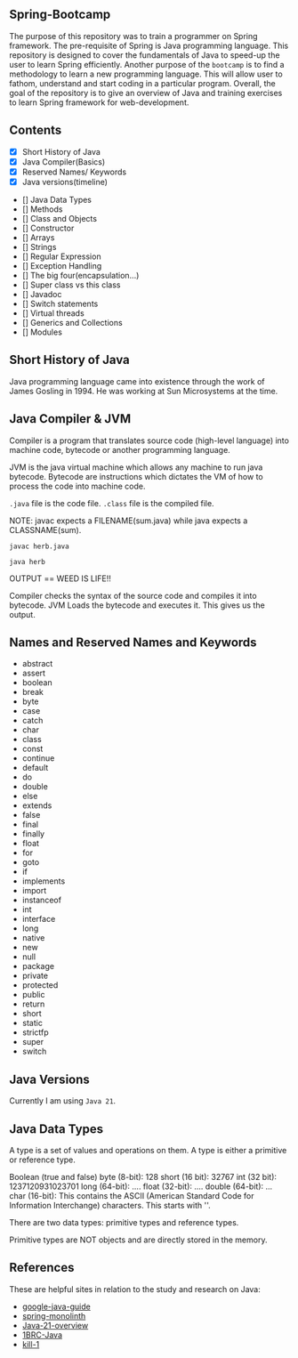 ## Spring-Bootcamp

The purpose of this repository was to train a programmer on Spring framework. The pre-requisite of Spring 
is Java programming language. This repository is designed to cover the fundamentals of Java to speed-up the 
user to learn Spring efficiently. Another purpose of the `bootcamp` is to find a methodology to learn a new programming language. This will allow
user to fathom, understand and start coding in a particular program. Overall, the goal of the repository is to give
an overview of Java and training exercises to learn Spring framework for web-development.

## Contents

- [x] Short History of Java
- [x] Java Compiler(Basics)
- [x] Reserved Names/ Keywords
- [x] Java versions(timeline)
- [] Java Data Types
- [] Methods
- [] Class and Objects
- [] Constructor
- [] Arrays
- [] Strings
- [] Regular Expression
- [] Exception Handling
- [] The big four(encapsulation...)
- [] Super class vs this class
- [] Javadoc
- [] Switch statements
- [] Virtual threads
- [] Generics and Collections
- [] Modules


## Short History of Java

Java programming language came into existence through the work of James Gosling in 1994. He was working at Sun 
Microsystems at the time. 

## Java Compiler & JVM

Compiler is a program that translates source code (high-level language) into machine code, bytecode or another 
programming language. 

JVM is the java virtual machine which allows any machine to run java bytecode. Bytecode are instructions 
which dictates the VM of how to process the code into machine code.

`.java` file is the code file. `.class` file is the compiled file.

NOTE: javac expects a FILENAME(sum.java) while java expects a CLASSNAME(sum). 

`javac herb.java`

`java herb`

OUTPUT == WEED IS LIFE!!

Compiler checks the syntax of the source code and compiles it into bytecode.
JVM Loads the bytecode and executes it. This gives us the output.


## Names and Reserved Names and Keywords

- abstract
- assert
- boolean
- break
- byte
- case
- catch
- char
- class
- const
- continue
- default
- do
- double
- else
- extends
- false
- final
- finally
- float
- for
- goto
- if
- implements
- import
- instanceof
- int
- interface
- long
- native
- new
- null
- package
- private
- protected
- public
- return
- short
- static
- strictfp
- super
- switch


## Java Versions
Currently I am using `Java 21`.

## Java Data Types
A type is a set of values and operations on them. A type is either a primitive or reference type.

Boolean (true and false)
byte (8-bit): 128
short (16 bit): 32767
int (32 bit): 1237120931023701
long (64-bit): ....
float (32-bit): ....
double (64-bit): ...
char (16-bit): This contains the ASCII (American Standard Code for Information Interchange) characters. This starts
               with ''.

There are two data types: primitive types and reference types.

Primitive types are NOT objects and are directly stored in the 
memory. 


## References

These are helpful sites in relation to the study and research on Java:

- [google-java-guide](https://google.github.io/styleguide/javaguide.html)
- [spring-monolinth](https://spring.io/blog/2022/10/21/introducing-spring-modulith)
- [Java-21-overview](https://horstmann.com/unblog/2023-09-19/index.html)
- [1BRC-Java](https://questdb.io/blog/1brc-merykittys-magic-swar/)
- [kill-1](https://stackoverflow.com/questions/77485058/will-sending-kill-11-to-java-process-raises-a-nullpointerexception)


